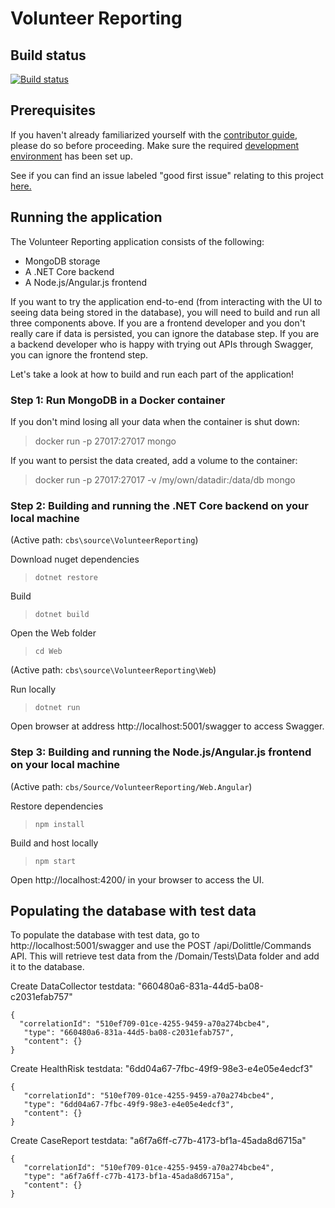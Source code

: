 # Volunteer Reporting

## Build status
[![Build status](https://cbsrc.visualstudio.com/cbs/_apis/build/status/Voluntenteer%20Reporting%20CI)](https://cbsrc.visualstudio.com/cbs/_build/latest?definitionId=1)

## Prerequisites

If you haven't already familiarized yourself with the [contributor guide](../../Documentation/Contribution/contributing.md), please do so before proceeding. Make sure the required [development environment](../../Documentation/Contribution/development_environment.md) has been set up.

See if you can find an issue labeled "good first issue" relating to this project [here.](https://github.com/IFRCGo/cbs/issues?utf8=%E2%9C%93&q=is%3Aopen%20label%3A%22good%20first%20issue%22%20project%3AIFRCGo%2Fcbs%2F4%20)

## Running the application

The Volunteer Reporting application consists of the following: 
- MongoDB storage
- A .NET Core backend
- A Node.js/Angular.js frontend

If you want to try the application end-to-end (from interacting with the UI to seeing data being stored in the database), you will need to build and run all three components above. If you are a frontend developer and you don't really care if data is persisted, you can ignore the database step. If you are a backend developer who is happy with trying out APIs through Swagger, you can ignore the frontend step.

Let's take a look at how to build and run each part of the application! 

### Step 1: Run MongoDB in a Docker container

If you don't mind losing all your data when the container is shut down: 
> docker run -p 27017:27017 mongo

If you want to persist the data created, add a volume to the container:
> docker run -p 27017:27017 -v /my/own/datadir:/data/db mongo

### Step 2: Building and running the .NET Core backend on your local machine

(Active path: `cbs\source\VolunteerReporting`)

Download nuget dependencies
> `dotnet restore`

Build
> `dotnet build`   

Open the Web folder
> `cd Web` 

(Active path: `cbs\source\VolunteerReporting\Web`) 

Run locally
> `dotnet run`

Open browser at address http://localhost:5001/swagger to access Swagger.

### Step 3: Building and running the Node.js/Angular.js frontend on your local machine

(Active path: `cbs/Source/VolunteerReporting/Web.Angular`)

Restore dependencies
> `npm install`

Build and host locally
> `npm start`

Open http://localhost:4200/ in your browser to access the UI. 

## Populating the database with test data

To populate the database with test data, go to http://localhost:5001/swagger and use the POST /api/Dolittle/Commands API. This will retrieve test data from the /Domain/Tests\Data folder and add it to the database. 

Create DataCollector testdata: "660480a6-831a-44d5-ba08-c2031efab757"
```
{
  "correlationId": "510ef709-01ce-4255-9459-a70a274bcbe4", 
   "type": "660480a6-831a-44d5-ba08-c2031efab757",
   "content": {}
}
```

Create HealthRisk testdata: "6dd04a67-7fbc-49f9-98e3-e4e05e4edcf3"
```
{
   "correlationId": "510ef709-01ce-4255-9459-a70a274bcbe4",
   "type": "6dd04a67-7fbc-49f9-98e3-e4e05e4edcf3",
   "content": {}
}
```   
   
Create CaseReport testdata: "a6f7a6ff-c77b-4173-bf1a-45ada8d6715a"
```
{
   "correlationId": "510ef709-01ce-4255-9459-a70a274bcbe4",
   "type": "a6f7a6ff-c77b-4173-bf1a-45ada8d6715a",
   "content": {}
}
```
